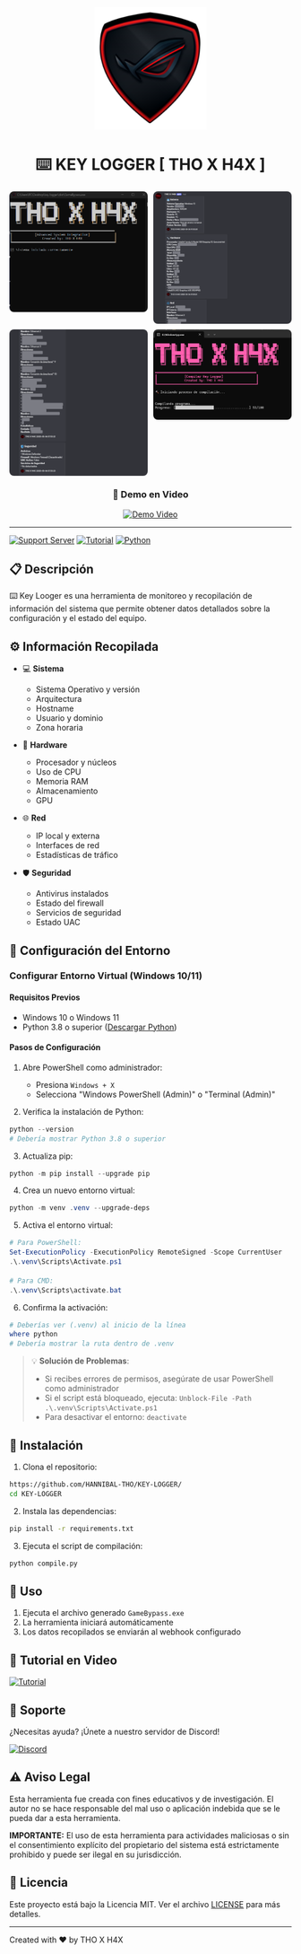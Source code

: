 <div align="center">
  <img src="assets/logo.png" alt="THO X H4X Logo" width="200"/>
  
  # ⌨️ KEY LOGGER [ THO X H4X ]
  
  <div class="preview-gallery" style="display: grid; grid-template-columns: repeat(2, 1fr); gap: 10px; max-width: 800px; margin: 20px auto;">
    <img src="assets/preview1.png" alt="Preview 1" style="width: 100%; border-radius: 8px;"/>
    <img src="assets/preview2.png" alt="Preview 2" style="width: 100%; border-radius: 8px;"/>
    <img src="assets/preview3.png" alt="Preview 3" style="width: 100%; border-radius: 8px;"/>
    <img src="assets/preview4.png" alt="Preview 4" style="width: 100%; border-radius: 8px;"/>
  </div>
  
  ### 🎥 Demo en Video
  
  [![Demo Video](https://i.ytimg.com/vi/EoNmCH-dLJY/hqdefault.jpg?sqp=-oaymwEnCNACELwBSFryq4qpAxkIARUAAIhCGAHYAQHiAQoIGBACGAY4AUAB&rs=AOn4CLCXXR-zXiJ0u6ZERjCbJ1ZCfmu_Kg)]()
</div>

---

[![Support Server](https://dcbadge.vercel.app/api/server/tfRuSC52Da)](https://discord.gg/tfRuSC52Da)
[![Tutorial](https://youtu.be/EoNmCH-dLJY)](https://youtu.be/EoNmCH-dLJY)
[![Python](https://img.shields.io/badge/Python-3.8+-blue.svg)](https://www.python.org/ftp/python/3.11.0/python-3.11.0-amd64.exe)

## 📋 Descripción

⌨️ Key Looger es una herramienta de monitoreo y recopilación de información del sistema que permite obtener datos detallados sobre la configuración y el estado del equipo.

## ⚙️ Información Recopilada

- 💻 **Sistema**
  - Sistema Operativo y versión
  - Arquitectura
  - Hostname
  - Usuario y dominio
  - Zona horaria

- 🔧 **Hardware**
  - Procesador y núcleos
  - Uso de CPU
  - Memoria RAM
  - Almacenamiento
  - GPU

- 🌐 **Red**
  - IP local y externa
  - Interfaces de red
  - Estadísticas de tráfico

- 🛡️ **Seguridad**
  - Antivirus instalados
  - Estado del firewall
  - Servicios de seguridad
  - Estado UAC

## 🚀 Configuración del Entorno

### Configurar Entorno Virtual (Windows 10/11)

#### Requisitos Previos
- Windows 10 o Windows 11
- Python 3.8 o superior ([Descargar Python](https://www.python.org/ftp/python/3.8.0/python-3.8.0-amd64.exe))

#### Pasos de Configuración

1. Abre PowerShell como administrador:
   - Presiona `Windows + X`
   - Selecciona "Windows PowerShell (Admin)" o "Terminal (Admin)"

2. Verifica la instalación de Python:
```powershell
python --version
# Debería mostrar Python 3.8 o superior
```

3. Actualiza pip:
```powershell
python -m pip install --upgrade pip
```

4. Crea un nuevo entorno virtual:
```powershell
python -m venv .venv --upgrade-deps
```

5. Activa el entorno virtual:
```powershell
# Para PowerShell:
Set-ExecutionPolicy -ExecutionPolicy RemoteSigned -Scope CurrentUser
.\.venv\Scripts\Activate.ps1

# Para CMD:
.\.venv\Scripts\activate.bat
```

6. Confirma la activación:
```powershell
# Deberías ver (.venv) al inicio de la línea
where python
# Debería mostrar la ruta dentro de .venv
```

> 💡 **Solución de Problemas**:
> - Si recibes errores de permisos, asegúrate de usar PowerShell como administrador
> - Si el script está bloqueado, ejecuta: `Unblock-File -Path .\.venv\Scripts\Activate.ps1`
> - Para desactivar el entorno: `deactivate`

## 🚀 Instalación

1. Clona el repositorio:
```bash
https://github.com/HANNIBAL-THO/KEY-LOGGER/
cd KEY-LOGGER
```

2. Instala las dependencias:
```bash
pip install -r requirements.txt
```

3. Ejecuta el script de compilación:
```bash
python compile.py
```

## 🔨 Uso

1. Ejecuta el archivo generado `GameBypass.exe`
2. La herramienta iniciará automáticamente
3. Los datos recopilados se enviarán al webhook configurado

## 🎥 Tutorial en Video

[![Tutorial](https://img.shields.io/badge/Ver%20Tutorial-YouTube-red.svg)](https://youtu.be/your_video_id)

## 💬 Soporte

¿Necesitas ayuda? ¡Únete a nuestro servidor de Discord!

[![Discord](https://img.shields.io/badge/Unirse%20al%20Discord-7289DA?style=for-the-badge&logo=discord&logoColor=white)](https://discord.gg/tfRuSC52Da)

## ⚠️ Aviso Legal

Esta herramienta fue creada con fines educativos y de investigación. El autor no se hace responsable del mal uso o aplicación indebida que se le pueda dar a esta herramienta.

**IMPORTANTE:** El uso de esta herramienta para actividades maliciosas o sin el consentimiento explícito del propietario del sistema está estrictamente prohibido y puede ser ilegal en su jurisdicción.

## 📜 Licencia

Este proyecto está bajo la Licencia MIT. Ver el archivo [LICENSE](LICENSE) para más detalles.

---
Created with ❤️ by THO X H4X

